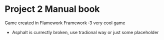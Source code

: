 # Project 2 Manual book
Game created in Flamework Framework :3
very cool game

- Asphalt is currectly broken, use tradional way or just some placeholder